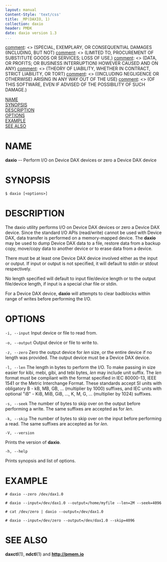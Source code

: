 ```yaml
---
layout: manual
Content-Style: 'text/css'
title: _MP(DAXIO, 1)
collection: daxio
header: PMDK
date: daxio version 1.3
...
```


[comment]: <> (Copyright 2018, Intel Corporation)

[comment]: <> (Redistribution and use in source and binary forms, with or without)
[comment]: <> (modification, are permitted provided that the following conditions)
[comment]: <> (are met:)
[comment]: <> (    * Redistributions of source code must retain the above copyright)
[comment]: <> (      notice, this list of conditions and the following disclaimer.)
[comment]: <> (    * Redistributions in binary form must reproduce the above copyright)
[comment]: <> (      notice, this list of conditions and the following disclaimer in)
[comment]: <> (      the documentation and/or other materials provided with the)
[comment]: <> (      distribution.)
[comment]: <> (    * Neither the name of the copyright holder nor the names of its)
[comment]: <> (      contributors may be used to endorse or promote products derived)
[comment]: <> (      from this software without specific prior written permission.)

[comment]: <> (THIS SOFTWARE IS PROVIDED BY THE COPYRIGHT HOLDERS AND CONTRIBUTORS)
[comment]: <> ("AS IS" AND ANY EXPRESS OR IMPLIED WARRANTIES, INCLUDING, BUT NOT)
[comment]: <> (LIMITED TO, THE IMPLIED WARRANTIES OF MERCHANTABILITY AND FITNESS FOR)
[comment]: <> (A PARTICULAR PURPOSE ARE DISCLAIMED. IN NO EVENT SHALL THE COPYRIGHT)
[comment]: <> (OWNER OR CONTRIBUTORS BE LIABLE FOR ANY DIRECT, INDIRECT, INCIDENTAL,)
[comment]: <> (SPECIAL, EXEMPLARY, OR CONSEQUENTIAL DAMAGES (INCLUDING, BUT NOT)
[comment]: <> (LIMITED TO, PROCUREMENT OF SUBSTITUTE GOODS OR SERVICES; LOSS OF USE,)
[comment]: <> (DATA, OR PROFITS; OR BUSINESS INTERRUPTION) HOWEVER CAUSED AND ON ANY)
[comment]: <> (THEORY OF LIABILITY, WHETHER IN CONTRACT, STRICT LIABILITY, OR TORT)
[comment]: <> ((INCLUDING NEGLIGENCE OR OTHERWISE) ARISING IN ANY WAY OUT OF THE USE)
[comment]: <> (OF THIS SOFTWARE, EVEN IF ADVISED OF THE POSSIBILITY OF SUCH DAMAGE.)

[comment]: <> (daxio.1 -- man page for daxio)

[NAME](#name)<br />
[SYNOPSIS](#synopsis)<br />
[DESCRIPTION](#description)<br />
[OPTIONS](#options)<br />
[EXAMPLE](#commands)<br />
[SEE ALSO](#see-also)<br />


# NAME #

**daxio** -- Perform I/O on Device DAX devices or zero a Device DAX device


# SYNOPSIS #

```
$ daxio [<options>]
```


# DESCRIPTION #

The daxio utility performs I/O on Device DAX devices or zero
a Device DAX device.  Since the standard I/O APIs (read/write) cannot be used
with Device DAX, data transfer is performed on a memory-mapped device.
The **daxio** may be used to dump Device DAX data to a file, restore data from
a backup copy, move/copy data to another device or to erase data from
a device.

There must be at least one Device DAX device involved either as the input
or output.  If input or output is not specified, it will default to stdin
or stdout respectively.

No length specified will default to input file/device length or to the
output file/device length, if input is a special char file or stdin.

For a Device DAX device, **daxio** will attempts to clear badblocks within
range of writes before performing the I/O.


# OPTIONS #

`-i, --input`
Input device or file to read from.

`-o, --output`
Output device or file to write to.

`-z, --zero`
Zero the output device for *len* size, or the entire device if no
length was provided.  The output device must be a Device DAX device.

`-l, --len`
The length in bytes to perform the I/O.  To make passing in size easier
for kibi, mebi, gibi, and tebi bytes, *len* may include unit suffix.
The *len* format must be compliant with the format specified in IEC 80000-13,
IEEE 1541 or the Metric Interchange Format.  These standards accept SI units
with obligatory B - kB, MB, GB, ... (multiplier by 1000) suffixes,
and IEC units with optional "iB" - KiB, MiB, GiB, ..., K, M, G, ...
(multiplier by 1024) suffixes.

`-s, --seek`
The number of bytes to skip over on the output before performing a write.
The same suffixes are accepted as for *len*.

`-k, --skip`
The number of bytes to skip over on the input before performing a read.
The same suffixes are accepted as for *len*.

`-V, --version`

Prints the version of **daxio**.

`-h, --help`

Prints synopsis and list of options.


# EXAMPLE #

```
# daxio --zero /dev/dax1.0

# daxio --input=/dev/dax1.0 --output=/home/myfile --len=2M --seek=4096

# cat /dev/zero | daxio --output=/dev/dax1.0

# daxio --input=/dev/zero --output=/dev/dax1.0 --skip=4096
```

# SEE ALSO #

**daxctl**(1), **ndctl**(1)
and **<http://pmem.io>**
